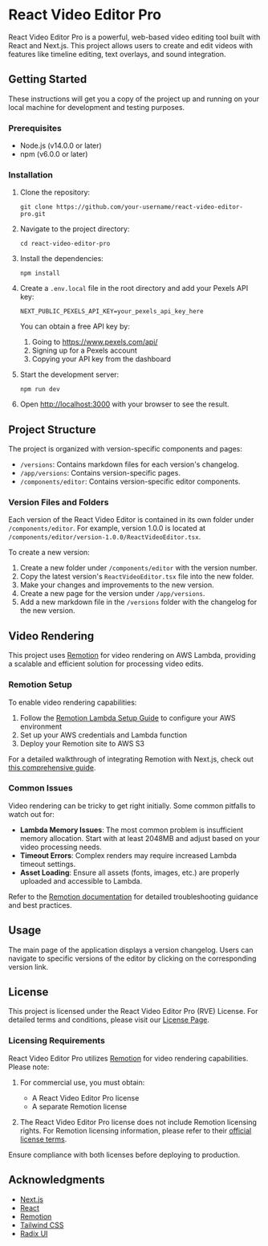 # React Video Editor Pro

React Video Editor Pro is a powerful, web-based video editing tool built with React and Next.js. This project allows users to create and edit videos with features like timeline editing, text overlays, and sound integration.

## Getting Started

These instructions will get you a copy of the project up and running on your local machine for development and testing purposes.

### Prerequisites

- Node.js (v14.0.0 or later)
- npm (v6.0.0 or later)

### Installation

1. Clone the repository:

   ```
   git clone https://github.com/your-username/react-video-editor-pro.git
   ```

2. Navigate to the project directory:

   ```
   cd react-video-editor-pro
   ```

3. Install the dependencies:

   ```
   npm install
   ```

4. Create a `.env.local` file in the root directory and add your Pexels API key:

   ```
   NEXT_PUBLIC_PEXELS_API_KEY=your_pexels_api_key_here
   ```

   You can obtain a free API key by:

   1. Going to https://www.pexels.com/api/
   2. Signing up for a Pexels account
   3. Copying your API key from the dashboard

5. Start the development server:

   ```
   npm run dev
   ```

6. Open [http://localhost:3000](http://localhost:3000) with your browser to see the result.

## Project Structure

The project is organized with version-specific components and pages:

- `/versions`: Contains markdown files for each version's changelog.
- `/app/versions`: Contains version-specific pages.
- `/components/editor`: Contains version-specific editor components.

### Version Files and Folders

Each version of the React Video Editor is contained in its own folder under `/components/editor`. For example, version 1.0.0 is located at `/components/editor/version-1.0.0/ReactVideoEditor.tsx`.

To create a new version:

1. Create a new folder under `/components/editor` with the version number.
2. Copy the latest version's `ReactVideoEditor.tsx` file into the new folder.
3. Make your changes and improvements to the new version.
4. Create a new page for the version under `/app/versions`.
5. Add a new markdown file in the `/versions` folder with the changelog for the new version.

## Video Rendering

This project uses [Remotion](https://www.remotion.dev/) for video rendering on AWS Lambda, providing a scalable and efficient solution for processing video edits.

### Remotion Setup

To enable video rendering capabilities:

1. Follow the [Remotion Lambda Setup Guide](https://www.remotion.dev/docs/lambda/setup) to configure your AWS environment
2. Set up your AWS credentials and Lambda function
3. Deploy your Remotion site to AWS S3

For a detailed walkthrough of integrating Remotion with Next.js, check out [this comprehensive guide](https://www.reactvideoeditor.com/blog/video-rendering-with-remotion-and-nextjs).

### Common Issues

Video rendering can be tricky to get right initially. Some common pitfalls to watch out for:

- **Lambda Memory Issues**: The most common problem is insufficient memory allocation. Start with at least 2048MB and adjust based on your video processing needs.
- **Timeout Errors**: Complex renders may require increased Lambda timeout settings.
- **Asset Loading**: Ensure all assets (fonts, images, etc.) are properly uploaded and accessible to Lambda.

Refer to the [Remotion documentation](https://www.remotion.dev/) for detailed troubleshooting guidance and best practices.

## Usage

The main page of the application displays a version changelog. Users can navigate to specific versions of the editor by clicking on the corresponding version link.

## License

This project is licensed under the React Video Editor Pro (RVE) License. For detailed terms and conditions, please visit our [License Page](https://www.reactvideoeditor.com/important/license).

### Licensing Requirements

React Video Editor Pro utilizes [Remotion](https://www.remotion.dev/) for video rendering capabilities. Please note:

1. For commercial use, you must obtain:

   - A React Video Editor Pro license
   - A separate Remotion license

2. The React Video Editor Pro license does not include Remotion licensing rights. For Remotion licensing information, please refer to their [official license terms](https://github.com/remotion-dev/remotion/blob/main/LICENSE.md).

Ensure compliance with both licenses before deploying to production.

## Acknowledgments

- [Next.js](https://nextjs.org/)
- [React](https://reactjs.org/)
- [Remotion](https://www.remotion.dev/)
- [Tailwind CSS](https://tailwindcss.com/)
- [Radix UI](https://www.radix-ui.com/)
